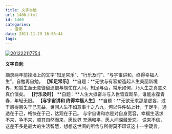 ```yaml
---
title: 文字自勉
url: 1400.html
id: 1400
categories:
  - 语录
date: 2011-11-29 16:58:44
tags:
---
```


[![](http://photo.guolaijie.com/rooufer/uploads/2012/02/201222117754.jpg "201222117754")](http://photo.guolaijie.com/rooufer/uploads/2012/02/201222117754.jpg)

**文字自勉**

摘录两年前挂墙上的文字“知足常乐”、“行乐及时”、“与宇宙讲和，终得幸福人生”，自勉再自勉。 **【知足常乐】** **自题：**无欲与有容塑造起人生美丽新境界，短暂生涯无意徒留遗恨与匆忙在人间，知足与否，常乐如何，乃人生之真意义真价值矣。 **【行乐及时】** **自题：**人生大抵奋斗与入世皆宜趁早，谁能永葆青春，年轻无限。 **【与宇宙讲和 终得幸福人生】** **自题：**无欲无求那是虚妄，过于患得患失于己无益，世间人生不如意事十之八九，何以件件砧上针，于足乎，通透在于己，畅快在于己，达观在于己。 与宇宙讲和亦是对自身宽容，幸福生活求不来，争不来，顺其自然而来，愿世界 充满和平，愿人间深藏爱恋。 说来不信，这差不多是最大的生活智慧，想想这世间的所舍与所得莫不印证这十一字箴言。